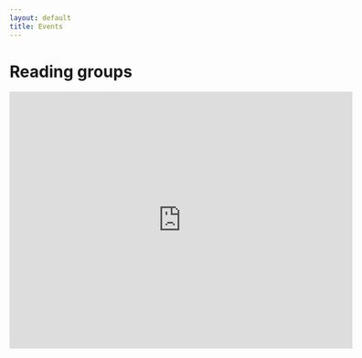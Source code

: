 ```yaml
---
layout: default
title: Events
---
```


# Reading groups

<iframe src="https://calendar.google.com/calendar/embed?mode=AGENDA&amp;height=450&amp;wkst=2&amp;bgcolor=%23FFFFFF&amp;src=iuesktj5bg3jmil7kjjtpplju4%40group.calendar.google.com&amp;color=%23853104&amp;ctz=Europe%2FAmsterdam" style="border-width:0" width="600" height="450" frameborder="0" scrolling="no"></iframe>



